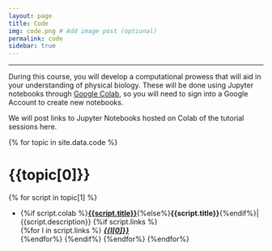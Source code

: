 ```yaml
---
layout: page
title: Code
img: code.png # Add image post (optional)
permalink: code
sidebar: true
---
```


---

During this course, you will develop a computational prowess that will aid in
your understanding of physical biology.  These will
be done using Jupyter notebooks through [Google
Colab](https://colab.research.google.com/), so you will need to sign into a
Google Account to create new notebooks.  

We will post links to Jupyter Notebooks hosted on Colab of the tutorial
sessions here. 


{% for topic in site.data.code %}
# {{topic[0]}}
{% for script in topic[1] %}
* {%if script.colab %}[**{{script.title}}**]({{script.colab}}){%else%}**{{script.title}}**{%endif%}\|
  {{script.description}}   {%if script.links %} <br/>  {%for l in script.links
  %} <i> [**{{l[0]}}**]({{l[1]}}) </i> <br/>{%endfor%}   {%endif%}
{%endfor%}
{%endfor%}